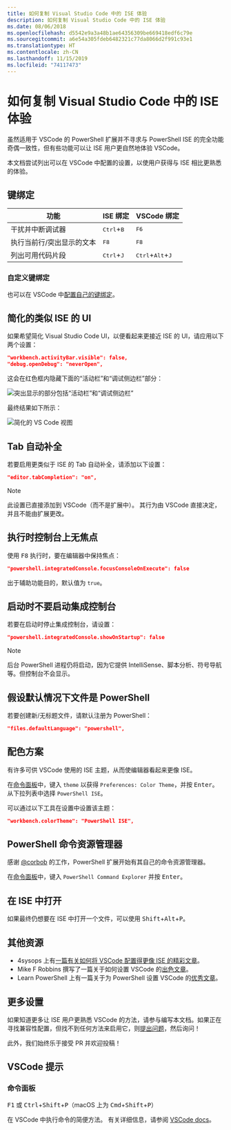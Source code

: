 ```yaml
---
title: 如何复制 Visual Studio Code 中的 ISE 体验
description: 如何复制 Visual Studio Code 中的 ISE 体验
ms.date: 08/06/2018
ms.openlocfilehash: d5542e9a3a48b1ae64356309be669418edf6c79e
ms.sourcegitcommit: a6e54a305fdeb6482321c77da8066d2f991c93e1
ms.translationtype: HT
ms.contentlocale: zh-CN
ms.lasthandoff: 11/15/2019
ms.locfileid: "74117473"
---
```

# <a name="how-to-replicate-the-ise-experience-in-visual-studio-code"></a>如何复制 Visual Studio Code 中的 ISE 体验

虽然适用于 VSCode 的 PowerShell 扩展并不寻求与 PowerShell ISE 的完全功能奇偶一致性，但有些功能可以让 ISE 用户更自然地体验 VSCode。

本文档尝试列出可以在 VSCode 中配置的设置，以使用户获得与 ISE 相比更熟悉的体验。

## <a name="key-bindings"></a>键绑定

| 功能                              | ISE 绑定                  | VSCode 绑定                              |
| ----------------                      | -----------                  | --------------                              |
| 干扰并中断调试器          | <kbd>Ctrl</kbd>+<kbd>B</kbd> | <kbd>F6</kbd>                               |
| 执行当前行/突出显示的文本 | <kbd>F8</kbd>                | <kbd>F8</kbd>                               |
| 列出可用代码片段               | <kbd>Ctrl</kbd>+<kbd>J</kbd> | <kbd>Ctrl</kbd>+<kbd>Alt</kbd>+<kbd>J</kbd> |

### <a name="custom-key-bindings"></a>自定义键绑定

也可以在 VSCode 中[配置自己的键绑定](https://code.visualstudio.com/docs/getstarted/keybindings#_custom-keybindings-for-refactorings)。

## <a name="simplified-ise-like-ui"></a>简化的类似 ISE 的 UI

如果希望简化 Visual Studio Code UI，以便看起来更接近 ISE 的 UI，请应用以下两个设置：

```json
"workbench.activityBar.visible": false,
"debug.openDebug": "neverOpen",
```

这会在红色框内隐藏下面的“活动栏”和“调试侧边栏”部分：

![突出显示的部分包括“活动栏”和“调试侧边栏”](images/How-To-Replicate-the-ISE-Experience-In-VSCode/1-highlighted-sidebar.png)

最终结果如下所示：

![简化的 VS Code 视图](images/How-To-Replicate-the-ISE-Experience-In-VSCode/2-simplified-ui.png)

## <a name="tab-completion"></a>Tab 自动补全

若要启用更类似于 ISE 的 Tab 自动补全，请添加以下设置：

```json
"editor.tabCompletion": "on",
```

> [!NOTE]
> 此设置已直接添加到 VSCode（而不是扩展中）。 其行为由 VSCode 直接决定，并且不能由扩展更改。

## <a name="no-focus-on-console-when-executing"></a>执行时控制台上无焦点

使用 <kbd>F8</kbd> 执行时，要在编辑器中保持焦点：

```json
"powershell.integratedConsole.focusConsoleOnExecute": false
```

出于辅助功能目的，默认值为 `true`。

## <a name="dont-start-integrated-console-on-startup"></a>启动时不要启动集成控制台

若要在启动时停止集成控制台，请设置：

```json
"powershell.integratedConsole.showOnStartup": false
```

> [!NOTE]
> 后台 PowerShell 进程仍将启动，因为它提供 IntelliSense、脚本分析、符号导航等。但控制台不会显示。

## <a name="assume-files-are-powershell-by-default"></a>假设默认情况下文件是 PowerShell

若要创建新/无标题文件，请默认注册为 PowerShell：

```json
"files.defaultLanguage": "powershell",
```

## <a name="color-scheme"></a>配色方案

有许多可供 VSCode 使用的 ISE 主题，从而使编辑器看起来更像 ISE。

在[命令面板]中，键入 `theme` 以获得 `Preferences: Color Theme`，并按 <kbd>Enter</kbd>。
从下拉列表中选择 `PowerShell ISE`。

可以通过以下工具在设置中设置该主题：

```json
"workbench.colorTheme": "PowerShell ISE",
```

## <a name="powershell-command-explorer"></a>PowerShell 命令资源管理器

感谢 [@corbob](https://github.com/corbob) 的工作，PowerShell 扩展开始有其自己的命令资源管理器。

在[命令面板]中，键入 `PowerShell Command Explorer` 并按 <kbd>Enter</kbd>。

## <a name="open-in-the-ise"></a>在 ISE 中打开

如果最终仍想要在 ISE 中打开一个文件，可以使用 <kbd>Shift</kbd>+<kbd>Alt</kbd>+<kbd>P</kbd>。

## <a name="other-resources"></a>其他资源

- 4sysops 上有[一篇有关如何将 VSCode 配置得更像 ISE 的精彩文章](https://4sysops.com/archives/make-visual-studio-code-look-and-behave-like-powershell-ise/)。
- Mike F Robbins 撰写了一篇关于如何设置 VSCode 的[出色文章](https://mikefrobbins.com/2017/08/24/how-to-install-visual-studio-code-and-configure-it-as-a-replacement-for-the-powershell-ise/)。
- Learn PowerShell 上有一篇关于为 PowerShell 设置 VSCode 的[优秀文章](https://www.learnpwsh.com/setup-vs-code-for-powershell/)。

## <a name="more-settings"></a>更多设置

如果知道更多让 ISE 用户更熟悉 VSCode 的方法，请参与编写本文档。如果正在寻找兼容性配置，但找不到任何方法来启用它，则[提出问题](https://github.com/PowerShell/vscode-powershell/issues/new/choose)，然后询问！

此外，我们始终乐于接受 PR 并欢迎投稿！

## <a name="vscode-tips"></a>VSCode 提示

### <a name="command-palette"></a>命令面板

<kbd>F1</kbd> 或 <kbd>Ctrl</kbd>+<kbd>Shift</kbd>+<kbd>P</kbd>（macOS 上为 <kbd>Cmd</kbd>+<kbd>Shift</kbd>+<kbd>P</kbd>）

在 VSCode 中执行命令的简便方法。
有关详细信息，请参阅 [VSCode docs](https://code.visualstudio.com/docs/getstarted/userinterface#_command-palette)。

[命令面板]: #command-palette
